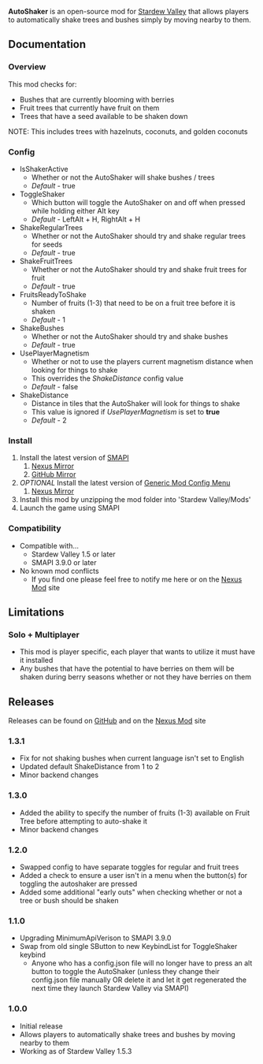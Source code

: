 **AutoShaker** is an open-source mod for [Stardew Valley](https://stardewvalley.net) that allows players to automatically shake trees and bushes simply by moving nearby to them.

## Documentation
### Overview
This mod checks for:
* Bushes that are currently blooming with berries
* Fruit trees that currently have fruit on them
* Trees that have a seed available to be shaken down

NOTE: This includes trees with hazelnuts, coconuts, and golden coconuts

### Config
* IsShakerActive
    * Whether or not the AutoShaker will shake bushes / trees
    * *Default* - true
* ToggleShaker
    * Which button will toggle the AutoShaker on and off when pressed while holding either Alt key
    * *Default* - LeftAlt + H, RightAlt + H
* ShakeRegularTrees
    * Whether or not the AutoShaker should try and shake regular trees for seeds
    * *Default* - true
* ShakeFruitTrees
    * Whether or not the AutoShaker should try and shake fruit trees for fruit
    * *Default* - true
* FruitsReadyToShake
    * Number of fruits (1-3) that need to be on a fruit tree before it is shaken
    * *Default* - 1
* ShakeBushes
    * Whether or not the AutoShaker should try and shake bushes
    * *Default* - true
* UsePlayerMagnetism
    * Whether or not to use the players current magnetism distance when looking for things to shake
    * This overrides the *ShakeDistance* config value
    * *Default* - false
* ShakeDistance
    * Distance in tiles that the AutoShaker will look for things to shake
    * This value is ignored if *UsePlayerMagnetism* is set to **true**
    * *Default* - 2


### Install
1. Install the latest version of [SMAPI](https://smapi.io)
    1. [Nexus Mirror](https://www.nexusmods.com/stardewvalley/mods/2400)
    2. [GitHub Mirror](https://github.com/Pathoschild/SMAPI/releases)
2. *OPTIONAL* Install the latest version of [Generic Mod Config Menu](https://spacechase0.com/mods/stardew-valley/generic-mod-config-menu/)
    1. [Nexus Mirror](https://www.nexusmods.com/stardewvalley/mods/5098)
3. Install this mod by unzipping the mod folder into 'Stardew Valley/Mods'
4. Launch the game using SMAPI

### Compatibility
* Compatible with...
    - Stardew Valley 1.5 or later
    - SMAPI 3.9.0 or later
* No known mod conflicts
    - If you find one please feel free to notify me here or on the [Nexus Mod](https://www.nexusmods.com/stardewvalley/mods/7736) site

## Limitations
### Solo + Multiplayer
* This mod is player specific, each player that wants to utilize it must have it installed
* Any bushes that have the potential to have berries on them will be shaken during berry seasons whether or not they have berries on them

## Releases
Releases can be found on [GitHub](https://github.com/jag3dagster/AutoShaker/releases) and on the [Nexus Mod](https://www.nexusmods.com/stardewvalley/mods/7736) site
### 1.3.1
* Fix for not shaking bushes when current language isn't set to English
* Updated default ShakeDistance from 1 to 2
* Minor backend changes
### 1.3.0
* Added the ability to specify the number of fruits (1-3) available on Fruit Tree before attempting to auto-shake it
* Minor backend changes
### 1.2.0
* Swapped config to have separate toggles for regular and fruit trees
* Added a check to ensure a user isn't in a menu when the button(s) for toggling the autoshaker are pressed
* Added some additional "early outs" when checking whether or not a tree or bush should be shaken
### 1.1.0
* Upgrading MinimumApiVerison to SMAPI 3.9.0
* Swap from old single SButton to new KeybindList for ToggleShaker keybind
   - Anyone who has a config.json file will no longer have to press an alt button to toggle the AutoShaker (unless they change their config.json file manually OR delete it and let it get regenerated the next time they launch Stardew Valley via SMAPI)
### 1.0.0
* Initial release
* Allows players to automatically shake trees and bushes by moving nearby to them
* Working as of Stardew Valley 1.5.3
